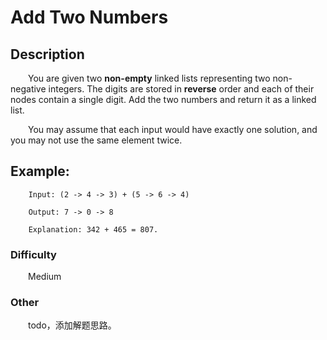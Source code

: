 # Add Two Numbers

## Description

&emsp;&emsp;You are given two **non-empty** linked lists representing two non-negative integers. The digits are stored 
in **reverse** order and each of their nodes contain a single digit. Add the two numbers and return it as a linked list.

&emsp;&emsp;You may assume that each input would have exactly one solution, and you may not use the same element twice.

## Example:

``` 
    Input: (2 -> 4 -> 3) + (5 -> 6 -> 4)
    
    Output: 7 -> 0 -> 8
    
    Explanation: 342 + 465 = 807.
```

### Difficulty

&emsp;&emsp;Medium

### Other

&emsp;&emsp;todo，添加解题思路。